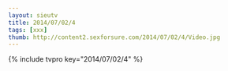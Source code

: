 ```yaml
--- 
layout: sieutv
title: 2014/07/02/4
tags: [xxx]
thumb: http://content2.sexforsure.com/2014/07/02/4/Video.jpg
---
```

{% include tvpro key="2014/07/02/4" %} 
